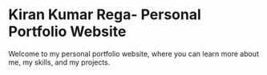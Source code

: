 # Kiran Kumar Rega- Personal Portfolio Website

Welcome to my personal portfolio website, where you can learn more about me, my skills, and my projects.

